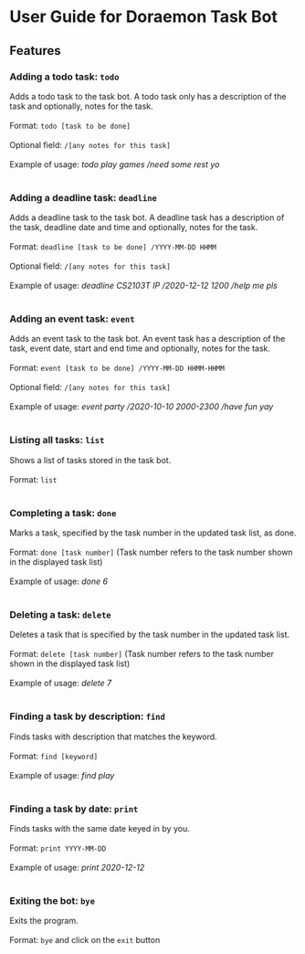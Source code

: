 # User Guide for Doraemon Task Bot

## Features 
### Adding a todo task: `todo`
Adds a todo task to the task bot. A todo task only has a description of the task and optionally, notes for the task.</br></br>
Format: `todo [task to be done]` </br></br>
Optional field: `/[any notes for this task]` </br></br>
Example of usage: *todo play games /need some rest yo* </br></br>

### Adding a deadline task: `deadline`
Adds a deadline task to the task bot. A deadline task has a description of the task, deadline date and time and optionally, notes for the task.</br></br>
Format: `deadline [task to be done] /YYYY-MM-DD HHMM`</br></br>
Optional field: `/[any notes for this task]` </br></br>
Example of usage: *deadline CS2103T IP /2020-12-12 1200 /help me pls* </br></br>

### Adding an event task: `event`
Adds an event task to the task bot. An event task has a description of the task, event date, start and end time and optionally, notes for the task.</br></br>
Format: `event [task to be done] /YYYY-MM-DD HHMM-HHMM`</br></br>
Optional field: `/[any notes for this task]` </br></br>
Example of usage: *event party /2020-10-10 2000-2300 /have fun yay* </br></br>

### Listing all tasks: `list`
Shows a list of tasks stored in the task bot.</br></br>
Format: `list`</br></br>

### Completing a task: `done`
Marks a task, specified by the task number in the updated task list, as done.</br></br>
Format: `done [task number]` (Task number refers to the task number shown in the displayed task list)</br></br>
Example of usage: *done 6* </br></br>

### Deleting a task: `delete`
Deletes a task that is specified by the task number in the updated task list. </br></br>
Format: `delete [task number]`  (Task number refers to the task number shown in the displayed task list) </br></br>
Example of usage: *delete 7*</br></br>

### Finding a task by description: `find`
Finds tasks with description that matches the keyword. </br></br>
Format: `find [keyword]`</br></br>
Example of usage: *find play* </br></br>

### Finding a task by date: `print`
Finds tasks with the same date keyed in by you.</br></br>
Format: `print YYYY-MM-DD`</br></br>
Example of usage: *print 2020-12-12* </br></br>

### Exiting the bot: `bye`
Exits the program. </br></br>
Format: `bye` and click on the `exit` button
